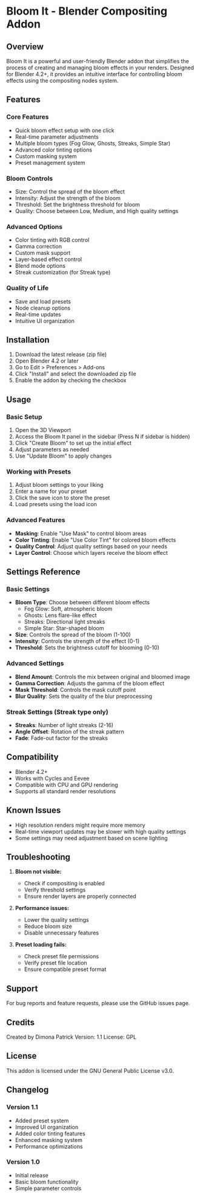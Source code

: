 # Bloom It - Blender Compositing Addon

## Overview
Bloom It is a powerful and user-friendly Blender addon that simplifies the process of creating and managing bloom effects in your renders. Designed for Blender 4.2+, it provides an intuitive interface for controlling bloom effects using the compositing nodes system.

## Features

### Core Features
- Quick bloom effect setup with one click
- Real-time parameter adjustments
- Multiple bloom types (Fog Glow, Ghosts, Streaks, Simple Star)
- Advanced color tinting options
- Custom masking system
- Preset management system

### Bloom Controls
- Size: Control the spread of the bloom effect
- Intensity: Adjust the strength of the bloom
- Threshold: Set the brightness threshold for bloom
- Quality: Choose between Low, Medium, and High quality settings

### Advanced Options
- Color tinting with RGB control
- Gamma correction
- Custom mask support
- Layer-based effect control
- Blend mode options
- Streak customization (for Streak type)

### Quality of Life
- Save and load presets
- Node cleanup options
- Real-time updates
- Intuitive UI organization

## Installation

1. Download the latest release (zip file)
2. Open Blender 4.2 or later
3. Go to Edit > Preferences > Add-ons
4. Click "Install" and select the downloaded zip file
5. Enable the addon by checking the checkbox

## Usage

### Basic Setup
1. Open the 3D Viewport
2. Access the Bloom It panel in the sidebar (Press N if sidebar is hidden)
3. Click "Create Bloom" to set up the initial effect
4. Adjust parameters as needed
5. Use "Update Bloom" to apply changes

### Working with Presets
1. Adjust bloom settings to your liking
2. Enter a name for your preset
3. Click the save icon to store the preset
4. Load presets using the load icon

### Advanced Features
- **Masking**: Enable "Use Mask" to control bloom areas
- **Color Tinting**: Enable "Use Color Tint" for colored bloom effects
- **Quality Control**: Adjust quality settings based on your needs
- **Layer Control**: Choose which layers receive the bloom effect

## Settings Reference

### Basic Settings
- **Bloom Type**: Choose between different bloom effects
  - Fog Glow: Soft, atmospheric bloom
  - Ghosts: Lens flare-like effect
  - Streaks: Directional light streaks
  - Simple Star: Star-shaped bloom
- **Size**: Controls the spread of the bloom (1-100)
- **Intensity**: Controls the strength of the effect (0-1)
- **Threshold**: Sets the brightness cutoff for blooming (0-10)

### Advanced Settings
- **Blend Amount**: Controls the mix between original and bloomed image
- **Gamma Correction**: Adjusts the gamma of the bloom effect
- **Mask Threshold**: Controls the mask cutoff point
- **Blur Quality**: Sets the quality of the blur preprocessing

### Streak Settings (Streak type only)
- **Streaks**: Number of light streaks (2-16)
- **Angle Offset**: Rotation of the streak pattern
- **Fade**: Fade-out factor for the streaks

## Compatibility

- Blender 4.2+
- Works with Cycles and Eevee
- Compatible with CPU and GPU rendering
- Supports all standard render resolutions

## Known Issues

- High resolution renders might require more memory
- Real-time viewport updates may be slower with high quality settings
- Some settings may need adjustment based on scene lighting

## Troubleshooting

1. **Bloom not visible:**
   - Check if compositing is enabled
   - Verify threshold settings
   - Ensure render layers are properly connected

2. **Performance issues:**
   - Lower the quality settings
   - Reduce bloom size
   - Disable unnecessary features

3. **Preset loading fails:**
   - Check preset file permissions
   - Verify preset file location
   - Ensure compatible preset format

## Support

For bug reports and feature requests, please use the GitHub issues page.

## Credits

Created by Dimona Patrick
Version: 1.1
License: GPL

## License

This addon is licensed under the GNU General Public License v3.0.

## Changelog

### Version 1.1
- Added preset system
- Improved UI organization
- Added color tinting features
- Enhanced masking system
- Performance optimizations

### Version 1.0
- Initial release
- Basic bloom functionality
- Simple parameter controls
